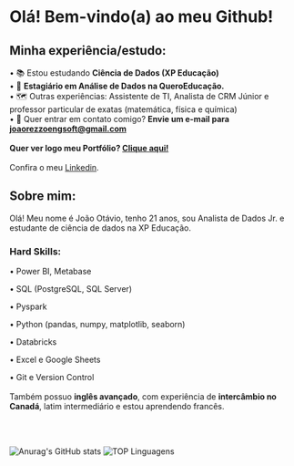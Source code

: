 # Olá! Bem-vindo(a) ao meu Github!


## Minha experiência/estudo:
• 📚 Estou estudando **Ciência de Dados (XP Educação)**<br>
• 🎲 **Estagiário em Análise de Dados na QueroEducação.**<br>
• 🗺️ Outras experiências: Assistente de TI, Analista de CRM Júnior e professor particular de exatas (matemática, física e química)<br>
• 📧 Quer entrar em contato comigo? **Envie um e-mail para joaorezzoengsoft@gmail.com** 
<br>
<br>
**Quer ver logo meu Portfólio? [Clique aqui!](https://github.com/joaorezzo/portfolio)**
<br>
<br>
Confira o meu [Linkedin](www.linkedin.com/in/joão-otávio-cardoso).
<br>

## Sobre mim:
Olá! Meu nome é João Otávio, tenho 21 anos, sou Analista de Dados Jr. e estudante de ciência de dados na XP Educação.<br>

### Hard Skills:

• Power BI, Metabase

• SQL (PostgreSQL, SQL Server)

• Pyspark

• Python (pandas, numpy, matplotlib, seaborn)

• Databricks

• Excel e Google Sheets

• Git e Version Control
<br>
<br>
Também possuo **inglês avançado**, com experiência de **intercâmbio no Canadá**, latim intermediário e estou aprendendo francês.

<br>
<br>
  
![Anurag's GitHub stats](https://github-readme-stats.vercel.app/api?username=joaorezzo&hide=stars,title&show_icons=true&theme=gotham&bg_color=00000000)    ![TOP Linguagens](https://github-readme-stats.vercel.app/api/top-langs/?username=joaorezzo&layout=compact&theme=gotham&bg_color=00000000)



